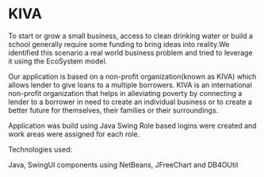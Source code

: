 
<h1> KIVA </h1>

To start or grow a small business, access to clean drinking water or build a school generally require some funding to bring ideas into reality.We identified this scenario a real world business problem and tried to leverage it using the EcoSystem model.

Our application is based on a non-profit organization(known as KIVA) which allows lender to give loans to a multiple borrowers. KIVA is an international non-profit organization that helps in alleviating poverty by connecting a lender to a borrower in need to create an individual business or to create a better future for themselves, their families or their surroundings. 

Application was build using Java Swing
Role based logins were created and work areas were assigned for each role.


Technologies used:

Java, SwingUI components using NetBeans, JFreeChart and DB4OUtil